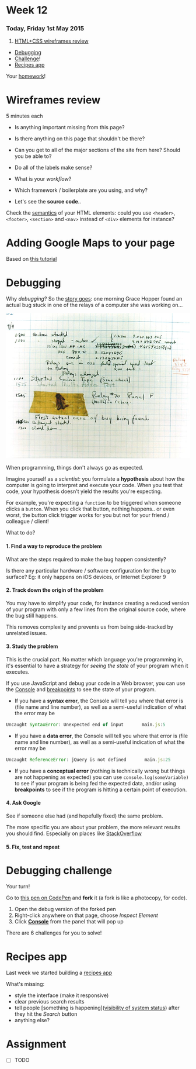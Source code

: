 # Week 12

### Today, Friday 1st May 2015

1. [HTML+CSS wireframes review](#wireframes-review)
* [Debugging](#debugging)
* [Challenge](#debugging-challenge)!
* [Recipes app](#recipes-app)

Your [homework](#assignment)!


<!-- Managing online content with WordPress -->


# Wireframes review

5 minutes each

* Is anything important missing from this page?
* Is there anything on this page that shouldn't be there?
* Can you get to all of the major sections of the site from here? Should you be able to?
* Do all of the labels make sense?

* What is your *workflow*?
* Which framework / boilerplate are you using, and why?
* Let's see the **source code**..

Check the [semantics](http://www.w3schools.com/html/html5_semantic_elements.asp) of your HTML elements: could you use `<header>`, `<footer>`, `<section>` and `<nav>` instead of `<div>` elements for instance?


# Adding Google Maps to your page

Based on [this tutorial](https://developers.google.com/maps/tutorials/fundamentals/adding-a-google-map)





# Debugging

Why *debugging*? So the [story goes](http://en.wikipedia.org/wiki/Debugging#Origin): one morning Grace Hopper found an actual bug stuck in one of the relays of a computer she was working on...

![](assets/grace-moth.jpg)

When programming, things don't always go as expected.

Imagine yourself as a *scientist*: you formulate a **hypothesis** about how the computer is going to interpret and execute your code. When you test that code, your hypothesis doesn't yield the results you're expecting.

For example, you're expecting a `function` to be triggered when someone clicks a `button`. When you click that button, nothing happens.. or even worst, the button click trigger works for you but not for your friend / colleague / client!

What to do?

#### 1. Find a way to reproduce the problem

What are the steps required to make the bug happen consistently? 
	
Is there any particular hardware / software configuration for the bug to surface? Eg: it only happens on iOS devices, or Internet Explorer 9
	
#### 2. Track down the origin of the problem

You may have to simplify your code, for instance creating a reduced version of your program with only a few lines from the original source code, where the bug still happens.
	
This removes complexity and prevents us from being side-tracked by unrelated issues.
	
#### 3. Study the problem

This is the crucial part. No matter which language you're programming in, it's essential to have a strategy for *seeing the state* of your program when it executes.
	
If you use JavaScript and debug your code in a Web browser, you can use the [Console](http://webmasters.stackexchange.com/a/77337) and [breakpoints](https://developer.chrome.com/devtools/docs/javascript-debugging) to see the state of your program. 
	
* If you have a **syntax error**, the Console will tell you where that error is (file name and line number), as well as a semi-useful indication of what the error may be
```js
Uncaught SyntaxError: Unexpected end of input       main.js:5
```	

* If you have a **data error**, the Console will tell you where that error is (file name and line number), as well as a semi-useful indication of what the error may be
```js
Uncaught ReferenceError: jQuery is not defined       main.js:25
```	

* If you have a **conceptual error** (nothing is technically wrong but things are not happening as expected) you can use `console.log(someVariable)` to see if your program is being fed the expected data, and/or using **breakpoints** to see if the program is hitting a certain point of execution.

#### 4. Ask Google

See if someone else had (and hopefully fixed) the same problem.

The more specific you are about your problem, the more relevant results you should find. Especially on places like [StackOverflow](http://stackoverflow.com)

#### 5. Fix, test and repeat	


# Debugging challenge

Your turn!

Go to [this pen on CodePen](http://codepen.io/baddeo/pen/YXPpwV?editors=001) and **fork** it (a fork is like a photocopy, for code).

1. Open the debug version of the forked pen
2. Right-click anywhere on that page, choose *Inspect Element*
3. Click [**Console**](http://webmasters.stackexchange.com/a/77337) from the panel that will pop up

There are 6 challenges for you to solve!




# Recipes app

Last week we started building a [recipes app](resources/recipe-app)

What's missing:

* style the interface (make it responsive)
* clear previous search results 
* tell people [something is happening]([visibility of system status](http://www.nngroup.com/articles/ten-usability-heuristics/)) after they hit the *Search* button
* anything else?






# Assignment

- [ ] TODO


<!-- - [ ] Using [Codio WP starter pack?](https://codio.com/home/starter_packs/67c86f01-41bb-44d3-97be-6dedc40fc0bd) -->


<!-- 

Programming  quiz 

https://www.khanacademy.org/computing/computer-programming/html-css-js/html-css-js-intro/e/quiz--javascript-recap

-->

